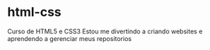 # html-css
Curso de HTML5 e CSS3
Estou me divertindo a criando websites e aprendendo a gerenciar meus repositorios
